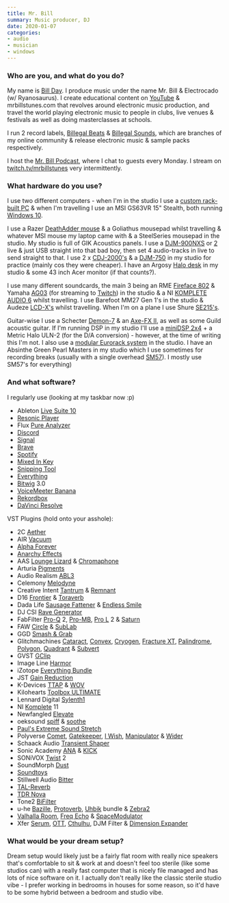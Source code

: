 ```yaml
---
title: Mr. Bill
summary: Music producer, DJ 
date: 2020-01-07
categories:
- audio
- musician 
- windows
---
```


### Who are you, and what do you do?

My name is [Bill Day](https://live.mrbillstunes.com/ "Bill's website."). I produce music under the name Mr. Bill & Electrocado (w/ Ryanosaurus). I create educational content on [YouTube](https://www.youtube.com/user/MrBillsTunes "Bill's YouTube account.") & mrbillstunes.com that revolves around electronic music production, and travel the world playing electronic music to people in clubs, live venues & festivals as well as doing masterclasses at schools.

I run 2 record labels, [Billegal Beats](https://billegalbeats.com/ "Bill's glitch label.") & [Billegal Sounds](https://splice.com/sounds/billegal-sounds "Bill's sample packs label."), which are branches of my online community & release electronic music & sample packs respectively.

I host the [Mr. Bill Podcast](https://podcasts.apple.com/au/podcast/the-mr-bill-podcast/id1480159954 "Bill's podcast."), where I chat to guests every Monday. I stream on [twitch.tv/mrbillstunes](https://www.twitch.tv/mrbillstunes "Bill's Twitch account.") very intermittently.

### What hardware do you use?

I use two different computers - when I'm in the studio I use a [custom rack-built PC](https://au.pcpartpicker.com/list/v8VQhq "Bill's Windows computer on PCPartPicker.") & when I'm travelling I use an MSI GS63VR 15" Stealth, both running [Windows 10][windows-10].

I use a Razer [DeathAdder mouse][deathadder-elite] & a Goliathus mousepad whilst travelling & whatever MSI mouse my laptop came with & a SteelSeries mousepad in the studio. My studio is full of GIK Acoustics panels. I use a [DJM-900NXS][] or [2][djm-900nxs2] live & just USB straight into that bad boy, then set 4 audio-tracks in live to send straight to that. I use 2 x [CDJ-2000's][cdj-2000] & a [DJM-750][] in my studio for practice (mainly cos they were cheaper). I have an Argosy [Halo desk][halo] in my studio & some 43 inch Acer monitor (if that counts?).

I use many different soundcards, the main 3 being an RME [Fireface 802][fireface-802] & Yamaha [AG03][] (for streaming to [Twitch][]) in the studio & a NI [KOMPLETE AUDIO 6][komplete-audio-6] whilst travelling. I use Barefoot MM27 Gen 1's in the studio & Audeze [LCD-X's][lcd-x] whilst travelling. When I'm on a plane I use Shure [SE215's][se215].

Guitar-wise I use a Schecter [Demon-7][] & an [Axe-FX II][axe-fx-ii], as well as some Guild acoustic guitar. If I'm running DSP in my studio I'll use a [miniDSP 2x4][minidsp-2x4] + a Metric Halo ULN-2 (for the D/A conversion) - however, at the time of writing this I'm not. I also use a [modular Eurorack system](https://www.modulargrid.net/e/racks/view/499303 "Bill's rack system.") in the studio. I have an Absinthe Green Pearl Masters in my studio which I use sometimes for recording breaks (usually with a single overhead [SM57][]). I mostly use SM57's for everything)

### And what software?

I regularly use (looking at my taskbar now :p)

- Ableton [Live Suite 10][live]
- [Resonic Player][resonic-player]
- Flux [Pure Analyzer][pure-analyzer]
- [Discord][]
- [Signal][]
- [Brave][]
- [Spotify][]
- [Mixed In Key][mixed-in-key]
- [Snipping Tool][snipping-tool]
- [Everything][]
- [Bitwig][bitwig-studio] 3.0
- [VoiceMeeter Banana][voicemeeter-banana]
- [Rekordbox][]
- [DaVinci Resolve][davinci-resolve]

VST Plugins (hold onto your asshole):

- 2C [Aether][]
- AIR [Vacuum][]
- [Alpha Forever][alpha-forever]
- [Anarchy Effects][anarchy-effects]
- AAS [Lounge Lizard][lounge-lizard] & [Chromaphone][]
- Arturia [Pigments][]
- Audio Realism [ABL3][base-line]
- Celemony [Melodyne][]
- Creative Intent [Tantrum][] & [Remnant][]
- D16 [Frontier][] & [Toraverb][]
- Dada Life [Sausage Fattener][sausage-fattener] & [Endless Smile][endless-smile]
- DJ CSI [Rave Generator][rave-generator]
- FabFilter [Pro-Q][] 2, [Pro-MB][], [Pro L][pro-l] 2 & [Saturn][]
- FAW [Circle][] & [SubLab][]
- GGD [Smash & Grab][smash-and-grab]
- Glitchmachines [Cataract][], [Convex][], [Cryogen][], [Fracture XT][fracture-xt], [Palindrome][], [Polygon][], [Quadrant][] & [Subvert][]
- GVST [GClip][]
- Image Line [Harmor][]
- iZotope [Everything Bundle][everything-bundle]
- JST [Gain Reduction][gain-reduction]
- K-Devices [TTAP][] & [WOV][]
- Kilohearts [Toolbox ULTIMATE][toolbox-ultimate]
- Lennard Digital [Sylenth1][]
- NI [Komplete][] 11
- Newfangled [Elevate][]
- oeksound [spiff][] & [soothe][]
- [Paul's Extreme Sound Stretch][pauls-extreme-sound-stretch]
- Polyverse [Comet][], [Gatekeeper][], [I Wish][i-wish], [Manipulator][] & [Wider][]
- Schaack Audio [Transient Shaper][transient-shaper]
- Sonic Academy [ANA][] & [KICK][]
- SONiVOX [Twist][] 2
- SoundMorph [Dust][]
- [Soundtoys][]
- Stillwell Audio [Bitter][]
- [TAL-Reverb][]
- [TDR Nova][tdr-nova]
- Tone2 [BiFilter][]
- u-he [Bazille][], [Protoverb][], [Uhbik][] bundle & [Zebra2][]
- [Valhalla Room][room], [Freq Echo][freq-echo] & [SpaceModulator][]
- Xfer [Serum][], [OTT][], [Cthulhu][], DJM Filter & [Dimension Expander][dimension-expander]

### What would be your dream setup?

Dream setup would likely just be a fairly flat room with really nice speakers that's comfortable to sit & work at and doesn't feel too sterile (like some studios can) with a really fast computer that is nicely file managed and has lots of nice software on it. I actually don't really like the classic sterile studio vibe - I prefer working in bedrooms in houses for some reason, so it'd have to be some hybrid between a bedroom and studio vibe.

[aether]: https://www.2caudio.com/products/aether/ "A reverb plugin."
[ag03]: https://usa.yamaha.com/products/music_production/interfaces/ag_series/index.html "A three channel USB mixing console."
[alpha-forever]: https://www.afmodular.com/ "A VST plugin for creating custom instruments."
[ana]: https://www.sonicacademy.com/products/ana-2 "A synth audio plugin."
[anarchy-effects]: http://ww7.anarchy-rhythms.com/ "An effects/drum machine plugin."
[axe-fx-ii]: https://www.fractalaudio.com/p-axe-fx-ii-preamp-fx-processor/ "A preamp."
[base-line]: https://www.audiorealism.se/audiorealism-bass-line-3.html "A 303 emulator audio plugin."
[bazille]: https://u-he.com/products/bazille/ "An audio plugin."
[bifilter]: https://www.tone2.com/bifilter2.html "A multi-mode filter audio plugin."
[bitter]: https://www.stillwellaudio.com/plugins/bitter/ "A bit analysis audio plugin."
[bitwig-studio]: http://web.archive.org/web/20200916215717/https://www.bitwig.com/en/bitwig-studio.html "Digital audio workstation software."
[brave]: https://brave.com/ "A web browser."
[cataract]: https://glitchmachines.com/products/cataract/ "A multiplexer audio plugin."
[cdj-2000]: https://www.pioneerdj.com/ja-jp/product/player/archive/cdj-2000/black/overview/ "A DJ deck."
[chromaphone]: https://www.applied-acoustics.com/chromaphone-3/ "An acoustic object synthesiser audio plugin."
[circle]: https://futureaudioworkshop.com/circle/ "A synth audio plugin."
[comet]: https://polyversemusic.com/products/comet/ "A reverb audio plugin."
[convex]: https://glitchmachines.com/products/convex/ "A multi-effects audio plugin."
[cryogen]: https://glitchmachines.com/products/cryogen/ "An effects audio plugin."
[cthulhu]: https://xferrecords.com/products/cthulhu "A chords audio plugin."
[davinci-resolve]: https://www.blackmagicdesign.com/products/davinciresolve "Colour correction software."
[deathadder-elite]: http://web.archive.org/web/20200620185900/https://www.razer.com/gaming-mice/razer-deathadder-elite "A gaming mouse."
[demon-7]: https://www.schecterguitars.com/guitars/demon/demon-7-aged-satin-black-detail "An electric guitar."
[dimension-expander]: https://xferrecords.com/freeware "An audio plugin."
[discord]: https://discord.com/ "A voice and text chat service."
[djm-750]: http://web.archive.org/web/20190421190958/https://www.pioneerelectronics.com/PUSA/DJ/Mixers/DJM-750 "A DJ mixer."
[djm-900nxs2]: http://web.archive.org/web/20230530224912/https://www.pioneerdj.com/en-us/product/mixer/archive/djm-900nxs2/black/overview/ "A DJ mixer."
[djm-900nxs]: http://web.archive.org/web/20161115015835/http://www.pioneerdj.com:80/en/product/mixer/djm-900nxs/black/overview/ "A MIDI mixer."
[dust]: https://www.soundmorph.com/product/49/dust "An audio plugin."
[elevate]: https://www.eventideaudio.com/plug-ins/elevate-mastering-bundle/ "An equaliser plugin."
[endless-smile]: http://web.archive.org/web/20210801104509/https://www.dadalife.com/plugin/ "An effects audio plugin."
[everything-bundle]: https://www.izotope.com/en/products/everything-bundle.html "A giant collection of audio plugins."
[everything]: https://en.wikipedia.org/wiki/Everything_(software) "Windows software for finding and opening files."
[fireface-802]: https://www.rme-audio.de/fireface-802.html "A sixty channel USB/FireWire audio interface."
[fracture-xt]: https://glitchmachines.com/products/fracturext/ "A glitch effects audio plugin."
[freq-echo]: https://valhalladsp.com/shop/delay/valhalla-freq-echo/ "An echo audio plugin."
[frontier]: http://frontier.userland.com/ "A web development/serving platform."
[gain-reduction]: https://joeysturgistones.com/collections/mixing-plugins/products/gain-reduction-2 "An audio plugin."
[gatekeeper]: https://polyversemusic.com/products/gatekeeper/ "A volume modulation audio plugin."
[gclip]: https://www.gvst.co.uk/gclip.htm "A wave-shaping audio plugin."
[halo]: https://argosyconsole.com/Halo/ "An ergonomic desk."
[harmor]: https://www.image-line.com/fl-studio/plugins/harmor/ "A synth plugin."
[i-wish]: https://polyversemusic.com/products/i-wish/ "A pitch freezing audio plugin."
[kick]: https://www.sonicacademy.com/products/kick-2 "A drum synth plugin."
[komplete-audio-6]: https://www.native-instruments.com/en/products/komplete/audio-interfaces/komplete-audio-6/ "A 6-channel audio interface."
[komplete]: http://web.archive.org/web/20230510220321/https://www.native-instruments.com/en/catalog/komplete/ "An instruments and sound effect collection."
[lcd-x]: https://www.audeze.com/products/lcd-x "A pair of pro headphones."
[live]: https://www.ableton.com/en/live/ "Musical creation software."
[lounge-lizard]: https://www.applied-acoustics.com/lounge-lizard-ep-4/ "An electric piano synth plugin."
[manipulator]: https://polyversemusic.com/products/manipulator/ "A voice transforming audio plugin."
[melodyne]: https://www.celemony.com/en/melodyne/what-is-melodyne "Specialised audio editing software."
[minidsp-2x4]: https://www.minidsp.com/products/minidsp-in-a-box/minidsp-2x4 "A digital signal processor."
[mixed-in-key]: https://mixedinkey.com/ "Mixing software for DJs."
[ott]: https://xferrecords.com/freeware "A compressor audio plugin."
[palindrome]: https://glitchmachines.com/products/palindrome/ "A morph plotting audio plugin."
[pauls-extreme-sound-stretch]: https://hypermammut.sourceforge.net/paulstretch/ "Software for stretching out audio."
[pigments]: https://www.arturia.com/products/software-instruments/pigments/overview "An analog synth plugin."
[polygon]: https://glitchmachines.com/products/polygon/ "A sampler audio plugin."
[pro-l]: http://web.archive.org/web/20170312044112/http://www.fabfilter.com:80/products/pro-l.php "A limiter audio plugin."
[pro-mb]: https://www.fabfilter.com/products/pro-mb-multiband-compressor-plug-in "A compressor audio plugin."
[pro-q]: https://www.fabfilter.com/products/pro-q-3-equalizer-plug-in "An equaliser audio plugin."
[protoverb]: https://u-he.com/products/protoverb/ "A reverb audio plugin."
[pure-analyzer]: https://www.flux.audio/project/flux-analyzer/ "Audio analysis software."
[quadrant]: https://glitchmachines.com/products/quadrant/ "An effects audio plugin."
[rave-generator]: https://blog.wavosaur.com/rave-generator-vst-free-90s-stab-synth/ "An audio plugin."
[rekordbox]: https://rekordbox.com/en/ "DJing software."
[remnant]: https://www.creativeintent.co/products/remnant "A grain delay audio plugin."
[resonic-player]: https://resonic.at/player "An audio and sample player."
[room]: https://valhalladsp.com/shop/reverb/valhalla-room/ "A reverb audio plugin."
[saturn]: https://www.fabfilter.com/products/saturn-2-multiband-distortion-saturation-plug-in "A distortion audio plugin."
[sausage-fattener]: http://web.archive.org/web/20220811180219/https://dadalife.com/sausage-fattener/ "An effects audio plugin."
[se215]: http://web.archive.org/web/20150718035609/http://www.shure.com:80/americas/products/earphones-headphones/se-earphones/se215-sound-isolating-earphones "In-ear sound isolating headphones."
[serum]: https://xferrecords.com/products/serum/ "A synth plugin."
[signal]: https://en.wikipedia.org/wiki/Signal_%28software%29 "An encrypted messaging service."
[sm57]: http://web.archive.org/web/20190406162705/http://www.shure.com/americas/products/microphones/sm/sm57-instrument-microphone "An instrument microphone."
[smash-and-grab]: https://www.getgooddrums.com/products/smash-and-grab "A drum compressor audio plugin."
[snipping-tool]: https://en.wikipedia.org/wiki/Snipping_Tool "Screenshot software included with Windows."
[soothe]: https://oeksound.com/plugins/soothe/ "A vocal processor audio plugin."
[soundtoys]: https://www.soundtoys.com/ "A collection of audio plugins."
[spacemodulator]: https://valhalladsp.com/shop/modulation/valhalla-space-modulator/ "An audio plugin."
[spiff]: https://oeksound.com/plugins/spiff/ "A transient audio plugin."
[spotify]: https://open.spotify.com/__noul__?pfhp=2c2ccb58-8a92-4713-a1c0-8b43b3090b49 "A music streaming service."
[sublab]: https://futureaudioworkshop.com/ "A bass synth audio plugin."
[subvert]: https://glitchmachines.com/products/subvert/ "A distortion audio plugin."
[sylenth1]: https://www.lennardigital.com/sylenth1/ "A virtual analog synth plugin."
[tal-reverb]: https://tal-software.com/products/tal-reverb "A reverb audio plugin."
[tantrum]: http://web.archive.org/web/20190701202706/https://creativeintent.co/products/tantrum "A distortion audio plugin."
[tdr-nova]: https://www.tokyodawn.net/tdr-nova/ "A dynamic equaliser plugin."
[toolbox-ultimate]: https://kilohearts.com/products/kilohearts_ultimate "A collection of audio plugins."
[toraverb]: https://d16.pl/toraverb "A reverb audio plugin."
[transient-shaper]: https://schaack-audio.com/ts.shtml "An audio plugin."
[ttap]: https://k-devices.com/products/ttap/ "A delay audio plugin."
[twist]: http://web.archive.org/web/20220117014815/https://sonivoxmi.com/products/details/twist-spectral-morphing-synthesizer "A spectral morphing synth plugin."
[twitch]: http://web.archive.org/web/20230525093711/https://www.twitch.tv/ "A video broadcasting service."
[uhbik]: https://u-he.com/products/uhbik/ "A collection of audio plugins."
[vacuum]: http://web.archive.org/web/20211205150757/https://www.airmusictech.com/product/vacuum "A vintage synth plugin."
[voicemeeter-banana]: https://vb-audio.com/Voicemeeter/banana.htm "Audio mixing software."
[wider]: https://polyversemusic.com/products/wider/ "A stereo expanding audio plugin."
[windows-10]: https://en.wikipedia.org/wiki/Windows_10 "An operating system."
[wov]: https://k-devices.com/products/wov/ "An audio plugin."
[zebra2]: http://web.archive.org/web/20230331181647/https://u-he.com/products/zebra-legacy/zebra-legacy.html "An audio plugin."
